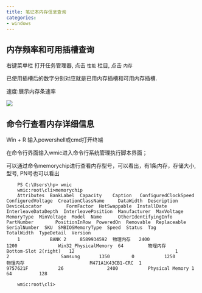 ```yaml
---
title: 笔记本内存信息查询
categories:
- windows
---
```



## 内存频率和可用插槽查询

右键菜单栏 打开任务管理器, 点击 `性能` 栏目, 点击 `内存`  

已使用插槽后的数字分别对应就是已用内存插槽和可用内存插槽.  

速度:展示内存条速率

![](1.PNG)


## 命令行查看内存详细信息

Win + R 输入powershell或cmd打开终端

在命令行界面输入wmic进入命令行系统管理执行脚本界面；

可以通过命令memorychip进行查看内存型号，可以看出，有1条内存，存储大小, 型号, PN号也可以看出

``` shell
	PS C:\Users\hp> wmic
	wmic:root\cli>memorychip
	Attributes  BankLabel  Capacity    Caption   ConfiguredClockSpeed  ConfiguredVoltage  CreationClassName     DataWidth  Description  DeviceLocator         FormFactor  HotSwappable  InstallDate  InterleaveDataDepth  InterleavePosition  Manufacturer  MaxVoltage  MemoryType  MinVoltage  Model  Name      OtherIdentifyingInfo  PartNumber        PositionInRow  PoweredOn  Removable  Replaceable  SerialNumber  SKU  SMBIOSMemoryType  Speed  Status  Tag                TotalWidth  TypeDetail  Version
	1           BANK 2     8589934592  物理内存   2400                  1200               Win32_PhysicalMemory  64         物理内存     Bottom-Slot 2(right)   12                                     1                    2                   Samsung       1350        0           1250               物理内存                        M471A1K43CB1-CRC  1                                                 9757621F           26                2400           Physical Memory 1  64          128
	
	wmic:root\cli>
```
